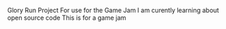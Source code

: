 Glory Run Project
For use for the Game Jam
I am curently learning about open source code
This is for a game jam
